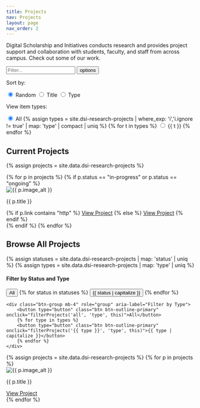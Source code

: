 ```yaml
---
title: Projects
nav: Projects
layout: page
nav_order: 2
---
```



Digital Scholarship and Initiatives conducts research and provides project support and collaboration with students, faculty, and staff from across campus. Check out some of our work.

<div id="documentList">
    <div class="input-group mb-3">
        <input type="text" id="listSearch" class="form-control form-control-lg search" aria-label="Text input to filter list" placeholder="Filter...">
        <button class="btn btn-lg btn-outline-secondary dropdown-toggle" type="button" data-bs-toggle="collapse" data-bs-target="#collapseListOptions" aria-expanded="false" aria-controls="collapseListOptions">options</button>
        <div class="collapse w-100" id="collapseListOptions">
            <div class="card card-body">
                <p>Sort by:</p>
                <p>
                    <input type="radio" class="btn-check" name="sort_list" id="list_shuffle" autocomplete="off" checked>
                    <label class="btn btn-outline-info m-1" for="list_shuffle">Random</label>
                    <input type="radio" class="btn-check sort" name="sort_list" id="list_title" autocomplete="off" data-sort="listTitle">
                    <label class="btn btn-outline-info m-1" for="list_title">Title</label>
                    <input type="radio" class="btn-check sort" name="sort_list" id="list_type" autocomplete="off" data-sort="listType">
                    <label class="btn btn-outline-info m-1" for="list_type">Type</label>
                </p>
                <p>View item types:</p>
                <p>
                    <input type="radio" class="btn-check" name="filterRadio" id="filter-all" autocomplete="off" value="show-all" checked>
                    <label class="btn btn-outline-primary m-1" for="filter-all">All</label>
                    {% assign types = site.dsi-research-projects | where_exp: 'i','i.ignore != true' | map: 'type' | compact | uniq %}
                    {% for t in types %}
                    <input type="radio" class="btn-check" name="filterRadio" id="filter-{{ t | slugify }}" autocomplete="off" value="{{ t }}">
                    <label class="btn btn-outline-primary m-1" for="filter-{{ t | slugify }}">{{ t }}</label>
                    {% endfor %}
                </p>
            </div>
        </div>
    </div>
    <div class="mt-5 list row row-cols-1 row-cols-md-2"></div>
</div>

## Current Projects
{% assign projects = site.data.dsi-research-projects %}
<div class="row">
    {% for p in projects %}
    {% if p.status == "in-progress" or p.status == "ongoing" %}
    <div class="col-md-3">
        <div class="card text-center mb-4">
            <img src="{{ p.image }}" class="card-img-top" alt="{{ p.image_alt }}">
            <div class="card-body">
                <p class="card-title">{{ p.title }}</p>
                {% if p.link contains "http" %}
                <a href="{{ p.link }}" class="btn btn-outline-primary" target="_blank">View Project</a>
                {% else %}
                <a href="{{ p.link }}" class="btn btn-outline-primary">View Project</a>
                {% endif %}
            </div>
        </div>
    </div>
    {% endif %}
    {% endfor %}
</div>

## Browse All Projects

{% assign statuses = site.data.dsi-research-projects | map: 'status' | uniq %}
{% assign types = site.data.dsi-research-projects | map: 'type' | uniq %}

#### Filter by Status and Type
<div class="filter-container">
    <div class="btn-group mb-4" role="group" aria-label="Filter by Status">
        <button type="button" class="btn btn-outline-primary" onclick="filterProjects('all', 'status', this)">All</button>
        {% for status in statuses %}
        <button type="button" class="btn btn-outline-primary" onclick="filterProjects('{{ status }}', 'status', this)">{{ status | capitalize }}</button>
        {% endfor %}
    </div>

    <div class="btn-group mb-4" role="group" aria-label="Filter by Type">
        <button type="button" class="btn btn-outline-primary" onclick="filterProjects('all', 'type', this)">All</button>
        {% for type in types %}
        <button type="button" class="btn btn-outline-primary" onclick="filterProjects('{{ type }}', 'type', this)">{{ type | capitalize }}</button>
        {% endfor %}
    </div>
</div>

<div class="row" id="projects-container">
    {% assign projects = site.data.dsi-research-projects %}
    {% for p in projects %}
    <div class="col-md-3 project-card" data-status="{{ p.status }}" data-type="{{ p.type }}">
        <div class="card text-center mb-4">
            <img src="{{ p.image }}" class="card-img-top" alt="{{ p.image_alt }}">
            <div class="card-body">
                <p class="card-title">{{ p.title }}</p>
                <a href="{{ p.link }}" class="btn btn-outline-primary" target="_blank" rel="noopener">View Project</a>
            </div>
        </div>
    </div>
    {% endfor %}
</div>

<script>
let currentStatusFilter = 'all';
let currentTypeFilter = 'all';

function filterProjects(value, filterType, button) {
    if (filterType === 'status') {
        currentStatusFilter = value;
        setActiveButton(button, 'status');
    } else if (filterType === 'type') {
        currentTypeFilter = value;
        setActiveButton(button, 'type');
    }

    var cards = document.querySelectorAll('.project-card');
    cards.forEach(function(card) {
        var statusMatch = (currentStatusFilter === 'all' || card.getAttribute('data-status') === currentStatusFilter);
        var typeMatch = (currentTypeFilter === 'all' || card.getAttribute('data-type') === currentTypeFilter);

        if (statusMatch && typeMatch) {
            card.style.display = 'block';
        } else {
            card.style.display = 'none';
        }
    });
}

function setActiveButton(button, filterType) {
    var buttonGroup = button.parentElement;
    var buttons = buttonGroup.querySelectorAll('.btn');
    buttons.forEach(function(btn) {
        btn.classList.remove('active');
    });
    button.classList.add('active');
}
</script>
